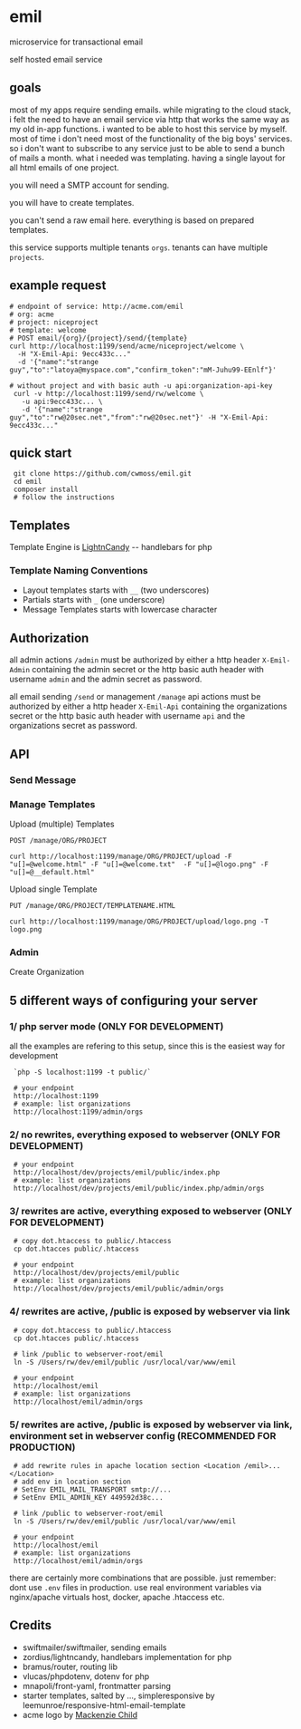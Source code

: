 # emil

microservice for transactional email

self hosted email service

## goals

most of my apps require sending emails. while migrating to the cloud stack, i felt the need to have an email service via http that works the same way as my old in-app functions. i wanted to be able to host this service by myself. most of time i don't need most of the functionality of the big boys' services. so i don't want to subscribe to any service just to be able to send a bunch of mails a month. what i needed was templating. having a single layout for all html emails of one project. 

you will need a SMTP account for sending.

you will have to create templates.

you can't send a raw email here. everything is based on prepared templates.

this service supports multiple tenants `orgs`. tenants can have multiple `projects`.

## example request

    # endpoint of service: http://acme.com/emil
    # org: acme
    # project: niceproject
    # template: welcome
    # POST email/{org}/{project}/send/{template}
    curl http://localhost:1199/send/acme/niceproject/welcome \
      -H "X-Emil-Api: 9ecc433c..."
      -d '{"name":"strange guy","to":"latoya@myspace.com","confirm_token":"mM-Juhu99-EEnlf"}'

    # without project and with basic auth -u api:organization-api-key
	 curl -v http://localhost:1199/send/rw/welcome \
	   -u api:9ecc433c... \
	   -d '{"name":"strange guy","to":"rw@20sec.net","from":"rw@20sec.net"}' -H "X-Emil-Api: 9ecc433c..."

## quick start

	 git clone https://github.com/cwmoss/emil.git
	 cd emil
	 composer install
	 # follow the instructions



## Templates

Template Engine is [LightnCandy](https://github.com/zordius/lightncandy) -- handlebars for php

### Template Naming Conventions

* Layout templates starts with `__` (two underscores)
* Partials starts with `_` (one underscore)
* Message Templates starts with lowercase character

## Authorization

all admin actions `/admin` must be authorized by either a http header `X-Emil-Admin` containing the admin secret or the http basic auth header with username `admin` and the admin secret as password.

all email sending `/send` or management `/manage` api actions must be authorized by either a http header `X-Emil-Api` containing the organizations secret or the http basic auth header with username `api` and the organizations secret as password.

## API


### Send Message


### Manage Templates

Upload (multiple) Templates

`POST /manage/ORG/PROJECT`

	curl http://localhost:1199/manage/ORG/PROJECT/upload -F "u[]=@welcome.html" -F "u[]=@welcome.txt"  -F "u[]=@logo.png" -F "u[]=@__default.html"

Upload single Template

`PUT /manage/ORG/PROJECT/TEMPLATENAME.HTML`

	curl http://localhost:1199/manage/ORG/PROJECT/upload/logo.png -T logo.png


### Admin

Create Organization

## 5 different ways of configuring your server

### 1/ php server mode (ONLY FOR DEVELOPMENT)

all the examples are refering to this setup, since this is the easiest way for development

	 `php -S localhost:1199 -t public/`

	 # your endpoint
	 http://localhost:1199
	 # example: list organizations
	 http://localhost:1199/admin/orgs

### 2/ no rewrites, everything exposed to webserver (ONLY FOR DEVELOPMENT)

	 # your endpoint
	 http://localhost/dev/projects/emil/public/index.php
	 # example: list organizations
	 http://localhost/dev/projects/emil/public/index.php/admin/orgs

### 3/ rewrites are active, everything exposed to webserver (ONLY FOR DEVELOPMENT)

	 # copy dot.htaccess to public/.htaccess
	 cp dot.htacces public/.htaccess

	 # your endpoint
	 http://localhost/dev/projects/emil/public
	 # example: list organizations
	 http://localhost/dev/projects/emil/public/admin/orgs

### 4/ rewrites are active, /public is exposed by webserver via link

	 # copy dot.htaccess to public/.htaccess
	 cp dot.htacces public/.htaccess

	 # link /public to webserver-root/emil
	 ln -S /Users/rw/dev/emil/public /usr/local/var/www/emil

	 # your endpoint
	 http://localhost/emil
	 # example: list organizations
	 http://localhost/emil/admin/orgs

### 5/ rewrites are active, /public is exposed by webserver via link, environment set in webserver config (RECOMMENDED FOR PRODUCTION)

	 # add rewrite rules in apache location section <Location /emil>...</Location>
	 # add env in location section
	 # SetEnv EMIL_MAIL_TRANSPORT smtp://...
	 # SetEnv EMIL_ADMIN_KEY 449592d38c...

	 # link /public to webserver-root/emil
	 ln -S /Users/rw/dev/emil/public /usr/local/var/www/emil

	 # your endpoint
	 http://localhost/emil
	 # example: list organizations
	 http://localhost/emil/admin/orgs

there are certainly more combinations that are possible. just remember: dont use `.env` files in production. use real environment variables via nginx/apache virtuals host, docker, apache .htaccess etc.

## Credits

* swiftmailer/swiftmailer, sending emails
* zordius/lightncandy, handlebars implementation for php
* bramus/router, routing lib
* vlucas/phpdotenv, dotenv for php
* mnapoli/front-yaml, frontmatter parsing
* starter templates, salted by ..., simpleresponsive by leemunroe/responsive-html-email-template 
* acme logo by [Mackenzie Child](http://acmelogos.com/)